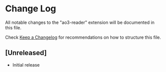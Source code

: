 # Change Log

All notable changes to the "ao3-reader" extension will be documented in this file.

Check [Keep a Changelog](http://keepachangelog.com/) for recommendations on how to structure this file.

## [Unreleased]

- Initial release